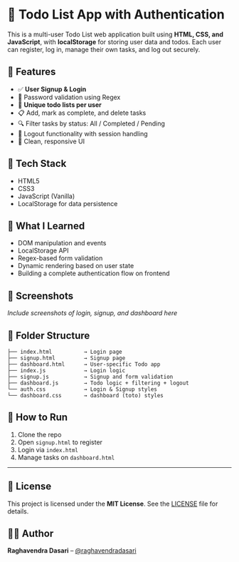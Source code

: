 # 📝 Todo List App with Authentication

This is a multi-user Todo List web application built using **HTML, CSS, and JavaScript**, with **localStorage** for storing user data and todos. Each user can register, log in, manage their own tasks, and log out securely.

## 🔑 Features

- ✅ **User Signup & Login**
- 🔐 Password validation using Regex
- 🧾 **Unique todo lists per user**
- 📋 Add, mark as complete, and delete tasks
- 🔍 Filter tasks by status: All / Completed / Pending
- 🚪 Logout functionality with session handling
- 🎨 Clean, responsive UI

## 📂 Tech Stack

- HTML5
- CSS3
- JavaScript (Vanilla)
- LocalStorage for data persistence

## 🧠 What I Learned

- DOM manipulation and events
- LocalStorage API
- Regex-based form validation
- Dynamic rendering based on user state
- Building a complete authentication flow on frontend

## 📸 Screenshots

*Include screenshots of login, signup, and dashboard here*

## 📁 Folder Structure

```
├── index.html          → Login page
├── signup.html         → Signup page
├── dashboard.html      → User-specific Todo app
├── index.js            → Login logic
├── signup.js           → Signup and form validation
├── dashboard.js        → Todo logic + filtering + logout
└── auth.css            → Login & Signup styles
└── dashboard.css       → dashboard (toto) styles
```

## 🚀 How to Run

1. Clone the repo
2. Open `signup.html` to register
3. Login via `index.html`
4. Manage tasks on `dashboard.html`

---

## 📄 License

This project is licensed under the **MIT License**. See the [LICENSE](./LICENSE) file for details.

## 👨‍💻 Author

**Raghavendra Dasari** – [@raghavendradasari](https://www.linkedin.com/in/raghavendra-dasari)
